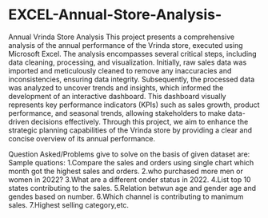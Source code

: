 # EXCEL-Annual-Store-Analysis-
Annual Vrinda Store Analysis
This project presents a comprehensive analysis of the annual performance of the Vrinda store, executed using Microsoft Excel.
The analysis encompasses several critical steps, including data cleaning, processing, and visualization. 
Initially, raw sales data was imported and meticulously cleaned to remove any inaccuracies and inconsistencies, ensuring data integrity. 
Subsequently, the processed data was analyzed to uncover trends and insights, which informed the development of an interactive dashboard. 
This dashboard visually represents key performance indicators (KPIs) such as sales growth, product performance, and seasonal trends, 
allowing stakeholders to make data-driven decisions effectively. 
Through this project, we aim to enhance the strategic planning capabilities of the Vrinda store by providing a clear and concise overview of its annual performance.

Question Asked/Problems give to solve on the basis of given dataset are:
Sample quations:
1.Compare the sales and orders using single chart which month got the highest sales and orders. 
2.who purchased more men or women in 2022?
3.What are a different onder status in 2022.
4.List top 10 states contributing to the sales.
5.Relation betwun age and gender age and gendes based on number.
6.Which channel is contributing to manimum sales.
7.Highest selling category,etc.
